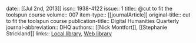 date:: [[Jul 2nd, 2013]]
issn:: 1938-4122
issue:: 1
title:: @cut to fit the toolspun course
volume:: 007
item-type:: [[journalArticle]]
original-title:: cut to fit the toolspun course
publication-title:: Digital Humanities Quarterly
journal-abbreviation:: DHQ
authors:: [[Nick Montfort]], [[Stephanie Strickland]]
links:: [Local library](zotero://select/groups/2386895/items/58IYBUHZ), [Web library](https://www.zotero.org/groups/2386895/items/58IYBUHZ)
